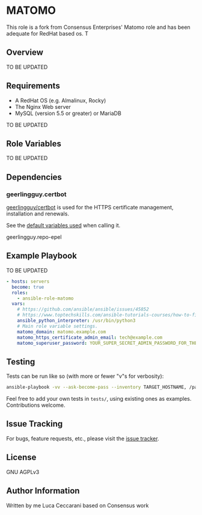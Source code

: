 MATOMO
=============================

This role is a fork from Consensus Enterprises' Matomo role and has been adequate for RedHat based os.
T

Overview
--------

TO BE UPDATED

Requirements
------------

* A RedHat OS (e.g. Almalinux, Rocky)
* The Nginx Web server
* MySQL (version 5.5 or greater) or MariaDB

TO BE UPDATED

Role Variables
--------------
TO BE UPDATED

Dependencies
------------

### geerlingguy.certbot

[geerlingguy/certbot](https://galaxy.ansible.com/geerlingguy/certbot) is used for the HTTPS certificate management, installation and renewals.

See the [default variables used](https://gitlab.com/consensus.enterprises/ansible-roles/ansible-role-matomo/blob/master/tasks/get-https-certificate.yml) when calling it.

geerlingguy.repo-epel

Example Playbook
----------------

TO BE UPDATED

```yaml
- hosts: servers
  become: true
  roles:
    - ansible-role-matomo
  vars:
    # https://github.com/ansible/ansible/issues/45852
    # https://www.toptechskills.com/ansible-tutorials-courses/how-to-fix-usr-bin-python-not-found-error-tutorial/
    ansible_python_interpreter: /usr/bin/python3
    # Main role variable settings.
    matomo_domain: matomo.example.com
    matomo_https_certificate_admin_email: tech@example.com
    matomo_superuser_password: YOUR_SUPER_SECRET_ADMIN_PASSWORD_FOR_THE_WEB_UI
```

Testing
-------

Tests can be run like so (with more or fewer "v"s for verbosity):

```sh
ansible-playbook -vv --ask-become-pass --inventory TARGET_HOSTNAME, /path/to/this/role/tests/TEST_NAME.yml
```

Feel free to add your own tests in `tests/`, using existing ones as examples.  Contributions welcome.

Issue Tracking
--------------

For bugs, feature requests, etc., please visit the [issue tracker](https://gitlab.com/consensus.enterprises/ansible-roles/ansible-role-matomo/-/boards).

License
-------

GNU AGPLv3

Author Information
------------------

Written by me Luca Ceccarani based on Consensus work
